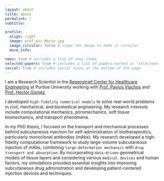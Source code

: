 ```yaml
---
layout: about
title: about
permalink: /
subtitle:

profile:
  align: right
  image: prof_pic_Mario.jpg
  image_circular: false # crops the image to make it circular
  more_info: 

news: true # includes a list of news items
selected_papers: true # includes a list of papers marked as "selected={true}"
social: true # includes social icons at the bottom of the page
---
```



I am a Research Scientist in the [Regenstrief Center for Healthcare Engineering](https://www.purdue.edu/research/rche/) at Purdue University working with [Prof. Pavlos Vlachos](https://vlachosresearch.org/pub-author/pavlos-p-vlachos/) and [Prof. Hector Gomez](https://engineering.purdue.edu/gomez/hectorgomez). 

I developed `high-fidelity numerical models` to solve real-world problems in civil, mechanical, and biomedical engineering. My research interests include computational mechanics, poromechanics, soft tissue biomechanics, and transport phenomena.

In my PhD thesis, I focused on the transport and mechanical processes behind subcutaneous injection for self-administration of biotherapeutics, particularly monoclonal antibodies (mAbs). My research developed a high-fidelity computational framework to study large-volume subcutaneous injection of mAbs, combining `large-deformation mechanics` with `drug transport and absorption`. By incorporating `data-driven` geometrical models of tissue layers and considering various `medical devices` and human factors, my simulations provided essential insights into improving subcutaneous drug administration and developing patient-centered injection devices and techniques.
